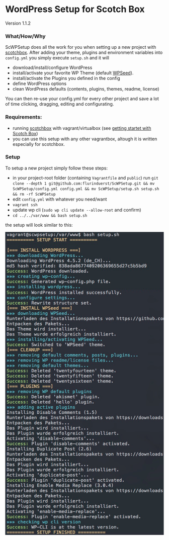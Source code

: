 # WordPress Setup for Scotch Box
Version 1.1.2

### What/How/Why
ScWPSetup does all the work for you when setting up a new project with [scotchbox](https://box.scotch.io/). After adding your theme, plugins and environment variables into `config.yml` you simply execute `setup.sh` and it will
- download/install/configure WordPress
- install/activate your favorite WP Theme (default [WPSeed](https://wpseed.org)).
- install/activate the Plugins you defined in the config
- define WordPress options
- clean WordPress defaults (contents, plugins, themes, readme, license)

You can then re-use your config.yml for every other project and save a lot of time clicking, dragging, editing and configurating.

### Requirements:
- running [scotchbox](https://box.scotch.io/) with vagrant/virtualbox (see [getting startet with Scotch Box](https://scotch.io/bar-talk/introducing-scotch-box-a-vagrant-lamp-stack-that-just-works))
- you can use this setup with any other vagrantbox, altough it is written especially for scotchbox.

### Setup
To setup a new project simply follow these steps:
* in your project-root folder (containing `Vagrantfile` and `public`) run
`git clone --depth 1 git@github.com:flurinduerst/ScWPSetup.git && mv ScWPSetup/config.yml config.yml && mv ScWPSetup/setup.sh setup.sh && rm -rf ScWPSetup`
* edit `config.yml` with whatever you need/want
* `vagrant ssh`
* update wp cli (`sudo wp cli update --allow-root` and confirm)
* `cd ../../var/www && bash setup.sh`

the setup will look similar to this:

<img src="screenshot.png"/>
